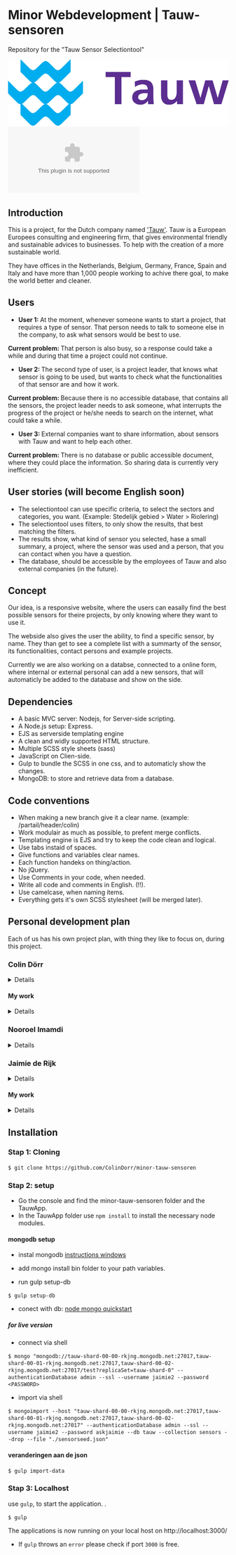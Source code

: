 # Minor Webdevelopment | Tauw-sensoren
Repository for the "Tauw Sensor Selectiontool"
<!-- `
V 0.1.0
` -->

![Logo Tauw](./readme-files/tauw-logo.jpg)
![Photos devicelab](./readme-files/photos_devicelab.zip)


<!-- ### Live Demo
<a href="https://tauw-sensortool.herokuapp.com"> https://tauw-sensortool.herokuapp.com </a> -->

## Introduction
This is a project, for the Dutch company named <a href="http://www.tauw.nl">'Tauw'</a>. Tauw is a European  Europees consulting and engineering firm, that gives environmental friendly and sustainable advices to businesses. To help with the creation of a more sustainable world.

They have offices in the Netherlands, Belgium, Germany, France, Spain and Italy and have more than 1,000 people working to achive there goal, to make the world better and cleaner.

## Users
- <strong>User 1: </strong> At the moment, whenever someone wants to start a project, that requires a type of sensor. That person needs to talk to someone else in the company, to ask what sensors would be best to use.

 <strong>Current problem: </strong> That person is also busy, so a response could take a while and during that time a project could not continue.

- <strong>User 2: </strong> The second type of user, is a project leader, that knows what sensor is going to be used, but wants to check what the functionalities of that sensor are and how it work.

 <strong>Current problem: </strong> Because there is no accessible database, that contains all the sensors, the project leader needs to ask someone, what interrupts the progress of the project or he/she needs to search on the internet, what could take a while.

- <strong>User 3: </strong> External companies want to share information, about sensors with Tauw and want to help each other.

 <strong>Current problem: </strong> There is no database or public accessible document, where they could place the information. So sharing data is currently very inefficient.

## User stories (will become English soon)
- The selectiontool can use specific criteria, to select the sectors and categories, you want. (Example: Stedelijk gebied  > Water  > Riolering)
- The selectiontool uses filters, to only show the results, that best matching the filters.
- The results show, what kind of sensor you selected, hase a small summary, a project, where the sensor was used and a person, that you can contact when you have a question.
- The database, should be accessible by the employees of Tauw and also external companies (in the future).

## Concept
Our idea, is a responsive website, where the users can easally find the best possible sensors for theire projects, by only knowing where they want to use it.

The webside also gives the user the ability, to find a specific sensor, by name. They than get to see a complete list with a summarty of the sensor, its functionalities, contact persons and example projects.

Currently we are also working on a databse, connected to a online form, where internal or external personal can add a new sensors, that will automaticly be added to the database and show on the side.

## Dependencies
- A basic MVC server: Nodejs, for Server-side scripting.
- A Node.js setup: Express.
- EJS as serverside templating engine
- A clean and widly supported HTML structure.
- Multiple SCSS style sheets (sass)
- JavaScript on Clien-side.
- Gulp to bundle the SCSS in one css, and to automaticly show the changes.
- MongoDB: to store and retrieve data from a database.

## Code conventions
- When making a new branch give it a clear name. (example: /partail/header/colin)
- Work modulair as much as possible, to prefent merge conflicts.
- Templating engine is EJS and try to keep the code clean and logical.
- Use tabs instaid of spaces.
- Give functions and variables clear names.
- Each function handeks on thing/action.
- No jQuery.
- Use Comments in your code, when needed.
- Write all code and comments in English. (!!).
- Use camelcase, when naming items.
- Everything gets it's own SCSS stylesheet (will be merged later).

## Personal development plan
Each of us has his own project plan, with thing they like to focus on, during this project.

### Colin Dörr
<details>

#### Korte intro
In 2014 I started with my study (Communication en Multimedia Design (CMD)). In the beginning, I avoided the coding, because I wanted to design for the web, but bit by bit, I have become a real Front-end Developer. I started learning more and more and wanted to improve my knoledge about coding, so I chose to take the minor web Developmet, because I would learn a lot. I also wanted to know more about server-side coding and a bit more about working with databases.

In the "meesterproef", I need to show, that I have to prove, what I have learned the past months. I have chosen the following classes, to focus on:
- Web App from Scratch
- CSS to the Rescue
- Performance Matters
- Browser Technologies

##### Web App from Scratch
During Web App from Scratch, I have learned a new and better structured type of coding. I'm going to use the object literal type of coding, to make the code easy to understand and cleaner. I will also use IFFE's to make the variable a bit more secure.

##### CSS to the Rescue
During CSS to the Rescue, I have learned, that you can do a lot with CSS and don't need Javascript for everything. Thats why I'm going to use CSS, instaid of Javacript, to make the  complex interfaces.

##### Performance Matters
The make the website preforme better, I will try to make the website mostly server-side, to make to prefent the most browser problems. Also, because Tauw (the client) uses IE11, I will need to change/ make fallbacks for the IE version, so even the IE users can use the site like it supposed to be.

##### Browser Technologies
During Browser Technologies I learned the importance of a good HTML and CSS structure. Thats why, I will begin with a clean HTML and CSS structure and will only use the Clien-side Javascript, as enhancements. So even when the user has Javascript turned off, the site will still be accessible and usable.

</details>

#### My work
<details>

##### /lib/
- **[search.js](https://github.com/ColinDorr/minor-tauw-sensoren/blob/master/TauwApp/lib/search.js)** : Completly made by me.
- **[connector.js](https://github.com/ColinDorr/minor-tauw-sensoren/blob/master/TauwApp/lib/connector.js)**: I made the:
    - Functions, to edit a Sensors data and send those changes to the database.
    - Functions, to update the settings document in the database.
    - Functions, to remove a item from the databse.
    [(see commits)](https://github.com/ColinDorr/minor-tauw-sensoren/blame/master/TauwApp/lib/connector.js)

##### /public/javascripts/
- **[countItems.js](https://github.com/ColinDorr/minor-tauw-sensoren/blob/master/TauwApp/public/javascripts/countItems.js)**: Completly made by me.
- **[filters.js](https://github.com/ColinDorr/minor-tauw-sensoren/blob/master/TauwApp/public/javascripts/filters.js)**: Partly made by me. [(see commits)](https://github.com/ColinDorr/minor-tauw-sensoren/blame/master/TauwApp/public/javascripts/filters.js)
- **[imagePreview.js](https://github.com/ColinDorr/minor-tauw-sensoren/blob/master/TauwApp/public/javascripts/imagePreview.js)**: Completly made by me.
- **[requiredInputs.js](https://github.com/ColinDorr/minor-tauw-sensoren/blob/master/TauwApp/public/javascripts/requiredInputs.js)**: Completly made by me.
- **[rotateArrows.js](https://github.com/ColinDorr/minor-tauw-sensoren/blob/master/TauwApp/public/javascripts/rotateArrows.js)**: Completly made by me.

##### /public/stylesheets/
- **[_detail.scss](https://github.com/ColinDorr/minor-tauw-sensoren/blob/master/TauwApp/public/stylesheets/_detail.scss)**: Partly made by me [(see commits)](https://github.com/ColinDorr/minor-tauw-sensoren/blame/master/TauwApp/public/stylesheets/_detail.scss)
- **[_filters.scss](https://github.com/ColinDorr/minor-tauw-sensoren/blob/master/TauwApp/public/stylesheets/_filters.scss)**: Partly made by me [(see commits)](https://github.com/ColinDorr/minor-tauw-sensoren/blame/master/TauwApp/public/stylesheets/_filters.scss)
- **[_header.scss](https://github.com/ColinDorr/minor-tauw-sensoren/blob/master/TauwApp/public/stylesheets/_header.scss)**: Partly made by me [(see commits)](https://github.com/ColinDorr/minor-tauw-sensoren/blame/master/TauwApp/public/stylesheets/_header.scss)
- **[_results.scss](https://github.com/ColinDorr/minor-tauw-sensoren/blob/master/TauwApp/public/stylesheets/_results.scss)**: Partly made by me [(see commits)](https://github.com/ColinDorr/minor-tauw-sensoren/blame/master/TauwApp/public/stylesheets/_results.scss)
- **[aside.scss](https://github.com/ColinDorr/minor-tauw-sensoren/blob/master/TauwApp/public/stylesheets/aside.scss)**: Partly made by me [(see commits)](https://github.com/ColinDorr/minor-tauw-sensoren/blame/master/TauwApp/public/stylesheets/aside.scss)
- **[category.scss](https://github.com/ColinDorr/minor-tauw-sensoren/blob/master/TauwApp/public/stylesheets/category.scss)**: Partly made by me [(see commits)](https://github.com/ColinDorr/minor-tauw-sensoren/blame/master/TauwApp/public/stylesheets/category.scss)

##### /routes/
-  **[cms.js](https://github.com/ColinDorr/minor-tauw-sensoren/tree/master/TauwApp/routes/cms.js)**: Completly made by me.
- **[detail.js](https://github.com/ColinDorr/minor-tauw-sensoren/tree/master/TauwApp/routes/cms)**: Mostly made by me. [(see commits)](https://github.com/ColinDorr/minor-tauw-sensoren/blame/master/TauwApp/routes/detail.js)
- **[form.js](https://github.com/ColinDorr/minor-tauw-sensoren/tree/master/TauwApp/routes/form.js)**: Completly made by me.
- **[index.js](https://github.com/ColinDorr/minor-tauw-sensoren/tree/master/TauwApp/routes/index.js)**: Completly made by me.


##### /views/
- **[cms.ejs](https://github.com/ColinDorr/minor-tauw-sensoren/blob/master/TauwApp/views/cms.ejs)**: Completly made by me.
- **[form.ejs](https://github.com/ColinDorr/minor-tauw-sensoren/blob/master/TauwApp/views/form.ejs)**: Completly made by me.
- **[edit.ejs](https://github.com/ColinDorr/minor-tauw-sensoren/blob/master/TauwApp/views/edit.ejs)**: Completly made by me.

##### /views/partials/
- **[aside.ejs](https://github.com/ColinDorr/minor-tauw-sensoren/blob/master/TauwApp/views/aside.ejs)**: Partly made by me [(see commits)](https://github.com/ColinDorr/minor-tauw-sensoren/blame/master/TauwApp/views/partials/aside.ejs)
- **[category.ejs](https://github.com/ColinDorr/minor-tauw-sensoren/blob/master/TauwApp/views/category.ejs)**: Partly made by me [(see commits)](https://github.com/ColinDorr/minor-tauw-sensoren/blame/master/TauwApp/views/partials/category.ejs)
- **[detail.ejs](https://github.com/ColinDorr/minor-tauw-sensoren/blob/master/TauwApp/views/detail.ejs)**:Partly made by me [(see commits)](https://github.com/ColinDorr/minor-tauw-sensoren/blame/master/TauwApp/views/partials/detail.ejs)
- **[filters.ejs.ejs](https://github.com/ColinDorr/minor-tauw-sensoren/blob/master/TauwApp/views/filters.ejs)**: Partly made by me [(see commits)](https://github.com/ColinDorr/minor-tauw-sensoren/blame/master/TauwApp/views/partials/filters.ejs)
- **[results.ejs](https://github.com/ColinDorr/minor-tauw-sensoren/blob/master/TauwApp/views/results.ejs)**: Partly made by me [(see commits)](https://github.com/ColinDorr/minor-tauw-sensoren/blame/master/TauwApp/views/partials/results.ejs)
- **[search_results.ejs](https://github.com/ColinDorr/minor-tauw-sensoren/blob/master/TauwApp/views/search_results.ejs)**: Partly made by me [(see commits)](https://github.com/ColinDorr/minor-tauw-sensoren/blame/master/TauwApp/views/partials/search_results.ejs)

##### sensorseed.json
- **[sensorseed.json](https://github.com/ColinDorr/minor-tauw-sensoren/blob/master/TauwApp/sensorseed.json)**: Mostly made by me [(see commits)](https://github.com/ColinDorr/minor-tauw-sensoren/blame/master/TauwApp/sensorseed.json)

##### settingsseed.json
- **[settingsseed.json](https://github.com/ColinDorr/minor-tauw-sensoren/blob/master/TauwApp/settingsseed.json)**: Completly made by me.

</details>


### Nooroel Imamdi
<details>

#### Korte intro

##### My part in this project

Naturally, I am a Visual Interface Designer. I made a decision to participate to the Minor Webdevelopment with the aim to expand my competences from just a Visual Interface Designer to a versatile Creative Developer with two visions: design and development. It was a very difficult time at the beginning of this Minor, but I am really proud and happy that I made the choice to participate to the Minor.

In this project, I have collaborated with Colin Dörr and Jaimie de Rijk. It was a fantastic collaboration in which different qualities that a complete product need, came together. Everyone has some competences that adds something extra to the product.

The aim of this master test was to apply at least four subjects from the Minor to the product. In the following list you will find how I have done this:

###### CSS to the Rescue
Everyone in our crew did some CSS. As a Visual Interface Designer, I decided to finish off all the design issues at the end, because I think that I have more eye for design details than my teammates. Ofcourse, they have other incredible qualities.

###### Web App From Scratch
Branch: https://github.com/ColinDorr/minor-tauw-sensoren/tree/Backup
At the beginning of this project, I applied some JavaScript to the map that display on the startscreen. In the first iteration, we used pop-ups for showing information after the user has clicked on a sector. For this purpose I use JavaScript to make it possible to toggle in hide and display-mode of specific sector.

###### Performance Matters
Branch: https://github.com/ColinDorr/minor-tauw-sensoren/tree/performance

I applied some stuffs which improve the performance of the app, like:

- Compression
- Browserify

Compression will applied on every request.

Browserify makes a bundle of all JavaScript-files to one file. This method will reduce the amount requests.
The browserify that I have applied was a bit different than during the subjects. This time I used the gulp-version to applied browserify on the project. The benefit of Gulp in this way is that can run every package by one command: gulp.

https://github.com/ColinDorr/minor-tauw-sensoren/commit/069cad834a3b75210d87c223a6f356d8ffd451db
https://github.com/ColinDorr/minor-tauw-sensoren/commit/16c8f8f230f20f3b483fdb7beea7f803a48a0a34
https://github.com/ColinDorr/minor-tauw-sensoren/commit/a1ca74199eed091907a12f10f45609e1ffd04afe


###### Browser Technologies
Branch: https://github.com/ColinDorr/minor-tauw-sensoren/commits/partial/filter/nooroel-imamdi

At the first time, I made the filter-section with html5 detail-tag, which is not full supported in IE 11 (browser of the user). I resolved this problem by using input-fields and ul-elements which become active when a specific input-field is checked. This works on every browser, even on IE 5.

There are also solutions with JavaScript-tricks. However, this methode is html & css only and works in every webbrowser. This solution was taken with the philosophy of progressive enhancement in the mind.

https://github.com/ColinDorr/minor-tauw-sensoren/commit/5dd83e1549707c031f2c3901d6b6c6d6c18cafd9

###### Most proud on
I am most proud on the way we have develop the interface during this weeks. We started with the idea of the client and after that we gave it an totally own twist as experts, which totally was accepted by the client. Everyone who is concerned in this project is satisfied.

In this group I was the least technical. Nevertheless, It was very instructive to work with people who were technically set up. You learn about their way of working and how to address certain problems. On the other hand, you notice that, as a designer, you may sometimes be bothering what you really mean. That's the advantage to me that I can also go with html, css and javascript and you can customize it all.


###### Documentation

**part: filter**
The filter-part contains the option to folding out relevant content. `html5` makes this possible by the `details`-tag. The problem that occurred is that this tag is not supported in `Internet Explorer` and `Microsoft Edge` while the main users use a Microsoft-machine with these browsers.

![HTML5 details support by Can I Use](https://github.com/ColinDorr/minor-tauw-sensoren/blob/master/readme-files/html5-details-tag-support-caniuse.png?raw=true)
*Can I Use* about support `details` in webbrowsers

I solved this with `CSS` by using the `checked`-selector to display an unordered list with the results. Example:
```
input:checked + ul {}
```

With this method we don't need to use JavaScript and the support of this method starts from `Internet Explorer` 10.

</details>

### Jaimie de Rijk

<details>

#### Korte intro
Ik ben een vierde jaars CMDer die zich focust op webdevelopment. Vorig jaar heb ik mij bij de meesterproef te veel gefocust op backend development. Dus bij deze herkansing zal ik mij veel meer richten op frontend.

De vier vakken die ik wil toepassen:

- Web App from Scratch
- CSS to the Rescue
- Performance Matters
- Browser Technologies

**Web App from Scratch**
Interactie bouwen volgens de standaarden van het vak *Web App from Scratch* met behulp van javascript.

**CSS to the Rescue**
CSS die ik me kan herineren uit de minor toepassen op het werkende prototype.

**Performance Matters**
Tijdens het coderen bewust zijn van performance. En andere trucjes toepassen om snelheid te behouden.

**Browser Technologies**
Wij bouwen de app volgens progressive enhancement principe op.

</details>

#### My work
<details>

[my work](https://github.com/ColinDorr/minor-tauw-sensoren/wiki/jaimie)


</details>

## Installation
### Stap 1: Cloning
```
$ git clone https://github.com/ColinDorr/minor-tauw-sensoren
```

### Stap 2: setup
- Go the console and find the minor-tauw-sensoren folder and the TauwApp.
- In the TauwApp folder use ``npm install`` to install the necessary node modules.


#### mongodb setup
- instal mongodb [instructions windows](https://www.mkyong.com/mongodb/how-to-install-mongodb-on-windows/)

- add mongo install bin folder to your path variables.

- run gulp setup-db
```
$ gulp setup-db
```

- conect with db:
[node mongo quickstart](http://mongodb.github.io/node-mongodb-native/2.2/quick-start/quick-start/)


##### for live version
- connect via shell
```
$ mongo "mongodb://tauw-shard-00-00-rkjng.mongodb.net:27017,tauw-shard-00-01-rkjng.mongodb.net:27017,tauw-shard-00-02-rkjng.mongodb.net:27017/test?replicaSet=tauw-shard-0" --authenticationDatabase admin --ssl --username jaimie2 --password <PASSWORD>
```
- import via shell
```
$ mongoimport --host "tauw-shard-00-00-rkjng.mongodb.net:27017,tauw-shard-00-01-rkjng.mongodb.net:27017,tauw-shard-00-02-rkjng.mongodb.net:27017" --authenticationDatabase admin --ssl --username jaimie2 --password askjaimie --db tauw --collection sensors --drop --file "./sensorseed.json"
```
#### veranderingen aan de json
```
$ gulp import-data
```

### Stap 3: Localhost
 use ``gulp``, to start the application.  .
```
$ gulp
```
The applications is now running on your local host on http://localhost:3000/

-   If `gulp` throws an `error` please check if port `3000` is free.

